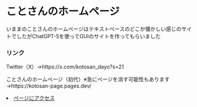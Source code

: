 # ことさんのホームページ
<p>いままのことさんのホームページはテキストベースのどこか懐かしい感じのサイトでしたがChatGPT-5を使ってGUIのサイトを作ってもらいました</p>
<h3>リンク</h3>
<p>Twitter（X）→https://x.com/kotosan_dayo?s=21</p>
<p>ことさんのホームページ（初代）※急にページを消す可能性もあります→https://kotosan-page.pages.dev/</p>
<li><a href="https://kotosan-dayo.github.io/kotosan-page2" #="_blank">ページにアクセス</a></li>